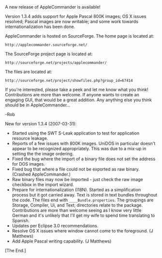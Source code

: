 A new release of AppleCommander is available!

Version 1.3.4 adds support for Apple Pascal 800K images; OS X issues resolved; Pascal images are now writable; and some work towards internationalization has been done.

AppleCommander is hosted on SourceForge. The home page is located at:

    http://applecommander.sourceforge.net/

The SourceForge project page is located at:

    http://sourceforge.net/projects/applecommander/

The files are located at:

    http://sourceforge.net/project/showfiles.php?group_id=67414

If you're interested, please take a peek and let me know what you think! Contributions are more than welcome. If anyone wants to create an engaging GUI, that would be a great addition. Any anything else you think should be in AppleCommander...

-Rob

New for version 1.3.4 (2007-03-31):

* Started using the SWT S-Leak application to test for application resource leakage.
* Reports of a few issues with 800K images. UniDOS in particular doesn't appear to be recognized appropriately. This was due to a mix-up in setting the the image ordering.
* Fixed the bug where the import of a binary file does not set the address for DOS images.
* Fixed bug that where a file could not be exported as raw binary. (Crashed AppleCommander.)
* Raw binary files may now be imported - just check the raw image checkbox in the import wizard.
* Prepare for internationalization (I18N). Started as a simplification process but it got carried away. Text is stored in text bundles throughout the code. The files end with `____Bundle.properties`. The groupings are Storage, Compiler, Ui, and Text; directories relate to the package. Contributions are more than welcome seeing as I know very little German and it's unlikely that I'll get my wife to spend time translating to Spanish.
* Updates per Eclipse 3.0 recommendations.
* Resolve OS X issues where window cannot come to the foreground. (J Matthews)
* Add Apple Pascal writing capability. (J Matthews)

[The End.]
